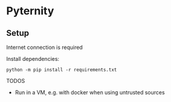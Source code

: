 # Pyternity

## Setup
Internet connection is required

Install dependencies:
```
python -m pip install -r requirements.txt
```

TODOS
- Run in a VM, e.g. with docker when using untrusted sources